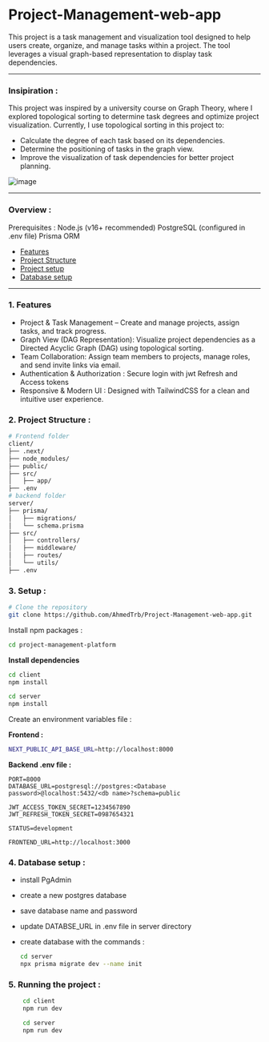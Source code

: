# Project-Management-web-app

This project is a task management and visualization tool designed to help users create, organize, and manage tasks within a project. 
The tool leverages a visual graph-based representation to display task dependencies.

*** 
### Insipiration :
This project was inspired by a university course on Graph Theory, where I explored topological sorting to determine task degrees and optimize project visualization. Currently, I use topological sorting in this project to:

- Calculate the degree of each task based on its dependencies.
- Determine the positioning of tasks in the graph view.
- Improve the visualization of task dependencies for better project planning. 

![image](https://github.com/user-attachments/assets/9bea527e-4672-427b-b1a6-728c58dc1e7d)

*** 
### Overview : 
Prerequisites :
Node.js (v16+ recommended)
PostgreSQL  (configured in .env file)
Prisma ORM

- [Features](#1-features)
- [Project Structure](#2-project-structure-)
- [Project setup](#3-setup-)
- [Database setup](#4-database-setup-)

***
### 1. Features

- Project & Task Management – Create and manage projects, assign tasks, and track progress.
- Graph View (DAG Representation): Visualize project dependencies as a Directed Acyclic Graph (DAG) using topological sorting.
- Team Collaboration: Assign team members to projects, manage roles, and send invite links via email.
- Authentication & Authorization : Secure login with jwt Refresh and Access tokens
- Responsive & Modern UI : Designed with TailwindCSS for a clean and intuitive user experience.

### 2. Project Structure :
```bash
# Frontend folder
client/
├── .next/
├── node_modules/
├── public/
├── src/
│   ├── app/
├── .env
# backend folder
server/
├── prisma/
│   ├── migrations/
│   └── schema.prisma
├── src/
│   ├── controllers/
│   ├── middleware/
│   ├── routes/
│   └── utils/
├── .env
```
### 3. Setup :

```bash
# Clone the repository
git clone https://github.com/AhmedTrb/Project-Management-web-app.git
```
Install npm packages :

```bash
cd project-management-platform
```
**Install dependencies**
```bash
cd client
npm install
```
```bash
cd server
npm install
```

Create an environment variables file :

**Frontend :** 

```bash 
NEXT_PUBLIC_API_BASE_URL=http://localhost:8000

```
**Backend .env file :** 

``` 
PORT=8000
DATABASE_URL=postgresql://postgres:<Database password>@localhost:5432/<db name>?schema=public

JWT_ACCESS_TOKEN_SECRET=1234567890
JWT_REFRESH_TOKEN_SECRET=0987654321

STATUS=development

FRONTEND_URL=http://localhost:3000

```
### 4. Database setup :
- install PgAdmin 
- create a new postgres database 
- save database name and password
- update DATABSE_URL in .env file in server directory
- create database with the commands : 

    ```bash 
    cd server
    npx prisma migrate dev --name init
    ```

### 5. Running the project :
```bash
    cd client
    npm run dev
```
```bash
    cd server
    npm run dev
```


